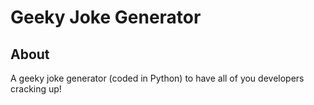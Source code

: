 # Geeky Joke Generator

## About

A geeky joke generator (coded in Python) to have all of you developers cracking up!

